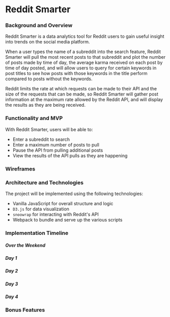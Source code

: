 # Reddit Smarter

### Background and Overview

Reddit Smarter is a data analytics tool for Reddit users to gain useful insight into trends on the social media platform.

When a user types the name of a subreddit into the search feature, Reddit Smarter will pull the most recent posts to that subreddit and plot the number of posts made by time of day, the average karma received on each post by time of day posted, and will allow users to query for certain keywords in post titles to see how posts with those keywords in the title perform compared to posts without the keywords.

Reddit limits the rate at which requests can be made to their API and the size of the requests that can be made, so Reddit Smarter will gather post information at the maximum rate allowed by the Reddit API, and will display the results as they are being received.

### Functionality and MVP

With Reddit Smarter, users will be able to:

* Enter a subreddit to search
* Enter a maximum number of posts to pull
* Pause the API from pulling additional posts
* View the results of the API pulls as they are happening

### Wireframes

### Architecture and Technologies

The project will be implemented using the following technologies:

* Vanilla JavaScript for overall structure and logic
* `D3.js` for data visualization
* `snoowrap` for interacting with Reddit's API
* Webpack to bundle and serve up the various scripts

### Implementation Timeline

##### Over the Weekend

##### Day 1

##### Day 2

##### Day 3

##### Day 4

### Bonus Features
